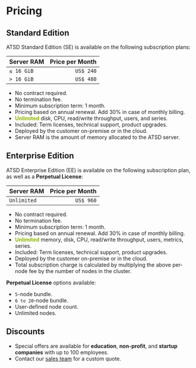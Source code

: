 # Pricing

## Standard Edition

ATSD Standard Edition (SE) is available on the following subscription plans:

| Server RAM |  Price per Month |
|---|---:|
| `≤ 16 GiB` | `US$ 240` |
| `> 16 GiB` | `US$ 480` |

* No contract required.
* No termination fee.
* Minimum subscription term: 1 month.
* Pricing based on annual renewal. Add 30% in case of monthly billing.
* <span style="color: #8db600; font-weight: bold">Unlimited</span> disk, CPU, read/write throughput, users, and series.
* Included: Term licenses, technical support, product upgrades.
* Deployed by the customer on-premise or in the cloud.
* Server RAM is the amount of memory allocated to the ATSD server.

## Enterprise Edition

ATSD Enterprise Edition (EE) is available on the following subscription plan, as well as a **Perpetual License**:

| Server RAM |  Price per Month |
|---|---:|
| `Unlimited` | `US$ 960` |

* No contract required.
* No termination fee.
* Minimum subscription term: 1 month.
* Pricing based on annual renewal. Add 30% in case of monthly billing.
* <span style="color: #8db600; font-weight: bold">Unlimited</span> memory, disk, CPU, read/write throughput, users, metrics, series.
* Included: Term licenses, technical support, product upgrades.
* Deployed by the customer on-premise or in the cloud.
* Total subscription charge is calculated by multiplying the above per-node fee by the number of nodes in the cluster.

**Perpetual License** options available:

* `5`-node bundle.
* `6 to 20`-node bundle.
* User-defined node count.
* Unlimited nodes.

## Discounts

* Special offers are available for **education**, **non-profit**, and **startup companies** with up to 100 employees.
* Contact our [sales team](https://axibase.com/feedback/) for a custom quote.

